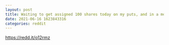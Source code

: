 ```yaml
--- 
layout: post 
title: Waiting to get assigned 100 shares today on my puts, and in a meantime bought another 100 shares. DKNG 🚀🚀🚀 
date: 2021-06-16 1623843316 
categories: reddit 
--- 
```

https://redd.it/o12rmz